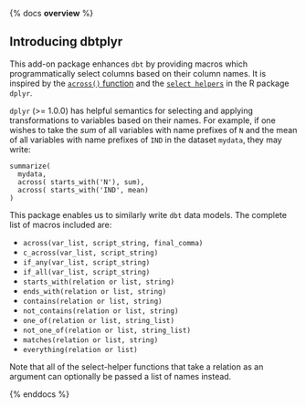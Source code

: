 {% docs __overview__ %}

## Introducing dbtplyr

This add-on package enhances `dbt` by providing macros which programmatically select columns
based on their column names. It is inspired by the [`across()` function](https://www.tidyverse.org/blog/2020/04/dplyr-1-0-0-colwise/) 
and the [`select helpers`](https://tidyselect.r-lib.org/reference/select_helpers.html) in the R package `dplyr`.

`dplyr` (>= 1.0.0) has helpful semantics for selecting and applying transformations to variables based on their names.
For example, if one wishes to take the *sum* of all variables with name prefixes of `N` and the mean of all variables with
name prefixes of `IND` in the dataset `mydata`, they may write:

```
summarize(
  mydata, 
  across( starts_with('N'), sum),
  across( starts_with('IND', mean)
)
```

This package enables us to similarly write `dbt` data models. The complete list of macros included are:

- `across(var_list, script_string, final_comma)`
- `c_across(var_list, script_string)`
- `if_any(var_list, script_string)`
- `if_all(var_list, script_string)`
- `starts_with(relation or list, string)` 
- `ends_with(relation or list, string)`
- `contains(relation or list, string)`
- `not_contains(relation or list, string)`
- `one_of(relation or list, string_list)`
- `not_one_of(relation or list, string_list)`
- `matches(relation or list, string)`
- `everything(relation or list)`

Note that all of the select-helper functions that take a relation as an argument can optionally be passed a list of names instead.

{% enddocs %}